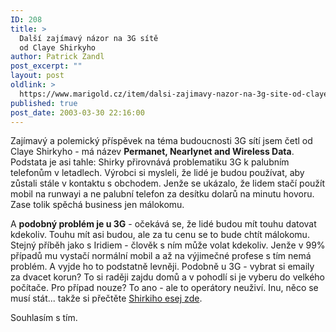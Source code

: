 ```yaml
---
ID: 208
title: >
  Další zajímavý názor na 3G sítě
  od Claye Shirkyho
author: Patrick Zandl
post_excerpt: ""
layout: post
oldlink: >
  https://www.marigold.cz/item/dalsi-zajimavy-nazor-na-3g-site-od-claye-shirkyho
published: true
post_date: 2003-03-30 22:16:00
---
```

<p>
Zajímavý a polemický příspěvek na téma budoucnosti 3G sítí jsem četl od Claye Shirkyho - má název <STRONG>Permanet, Nearlynet and Wireless Data</STRONG>. Podstata je asi tahle: Shirky přirovnává problematiku 3G k palubním telefonům v letadlech. Výrobci si mysleli, že lidé je budou používat, aby zůstali stále v kontaktu s obchodem. Jenže se ukázalo, že lidem stačí použít mobil na runwayi a ne palubní telefon&#160;za desítku dolarů na minutu hovoru. Zase tolik spěchá business jen málokomu. </p>

<p>
A <STRONG>podobný problém je u 3G</STRONG> - očekává se, že lidé budou mít touhu datovat kdekoliv. Touhu mít asi budou, ale za tu cenu se to bude chtít málokomu. Stejný příběh jako s Iridiem - člověk s ním může volat kdekoliv. Jenže v 99% případů mu vystačí normální mobil a až na výjimečné profese s tím nemá problém. A vyjde ho to podstatně levněji. Podobně u 3G - vybrat si emaily za dvacet korun? To si raději zajdu domů a v pohodlí si je vyberu do velkého počítače. Pro případ nouze? To ano - ale to operátory neuživí. Inu, něco se musí stát... takže si přečtěte <A href="http://shirky.com/writings/permanet.html" target=_blank>Shirkiho esej zde</A>. </p>

<p>
Souhlasím s tím. </p>
